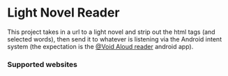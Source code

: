 # Light Novel Reader

This project takes in a url to a light novel and strip out the html tags (and selected words), then
send it to whatever is listening via the Android intent system (the expectation is the [@Void Aloud 
reader](https://play.google.com/store/apps/details?id=com.hyperionics.avar&hl=en_US&gl=US)
android app).

### Supported websites